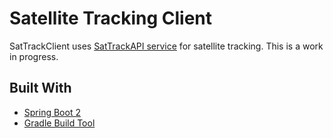 # Satellite Tracking Client

SatTrackClient uses [SatTrackAPI service](https://github.com/UltimaLabs/sattrackapi) for satellite tracking.
This is a work in progress.

## Built With

* [Spring Boot 2](https://spring.io/projects/spring-boot/)
* [Gradle Build Tool](https://gradle.org/)

